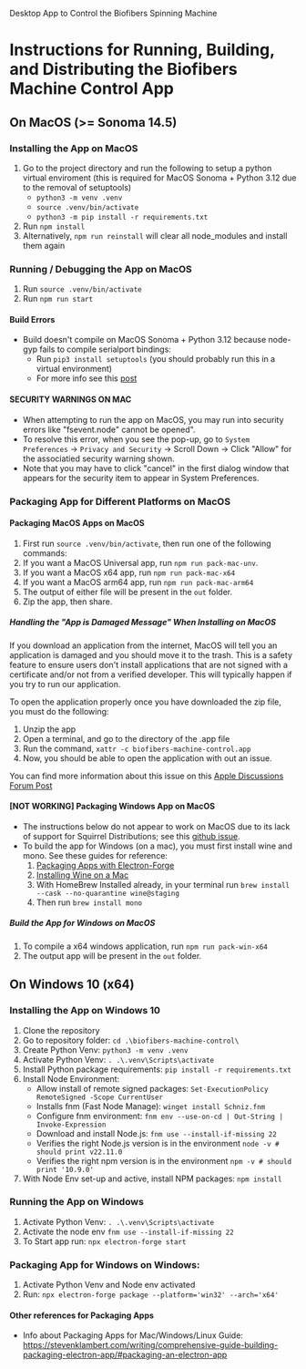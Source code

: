 Desktop App to Control the Biofibers Spinning Machine

# Instructions for Running, Building, and Distributing the Biofibers Machine Control App

## On MacOS (>= Sonoma 14.5)
### Installing the App on MacOS
1. Go to the project directory and run the following to setup a python virtual enviroment (this is required for MacOS Sonoma + Python 3.12 due to the removal of setuptools) 
    - `python3 -m venv .venv`
    - `source .venv/bin/activate`
    - `python3 -m pip install -r requirements.txt`
2. Run `npm install`
3. Alternatively, `npm run reinstall` will clear all node_modules and install them again

### Running / Debugging the App on MacOS
1. Run `source .venv/bin/activate`
2. Run `npm run start`
#### Build Errors
- Build doesn't compile on MacOS Sonoma + Python 3.12 because node-gyp fails to compile serialport bindings:
    - Run `pip3 install setuptools` (you should probably run this in a virtual environment)
    - For more info see this [post](https://github.com/nodejs/node-gyp/issues/2992#issuecomment-2101781719)

#### SECURITY WARNINGS ON MAC
- When attempting to run the app on MacOS, you may run into security errors like "fsevent.node" cannot be opened". 
- To resolve this error, when you see the pop-up, go to `System Preferences` -> `Privacy and Security` -> Scroll Down -> Click "Allow" for the associatied security warning shown. 
- Note that you may have to click "cancel" in the first dialog window that appears for the security item to appear in System Preferences. 

### Packaging App for Different Platforms on MacOS
#### Packaging MacOS Apps on MacOS
1. First run `source .venv/bin/activate`, then run one of the following commands:
2. If you want a MacOS Universal app, run `npm run pack-mac-unv`.
3. If you want a MacOS x64 app, run `npm run pack-mac-x64`
4. If you want a MacOS arm64 app, run `npm run pack-mac-arm64`
5. The output of either file will be present in the `out` folder.
6. Zip the app, then share.

##### Handling the "App is Damaged Message" When Installing on MacOS
If you download an application from the internet, MacOS will tell you an application is damaged and you should move it to the trash. This is a safety feature to ensure users don't install applications that are not signed with a certificate and/or not from a verified developer. This will typically happen if you try to run our application. 

To open the application properly once you have downloaded the zip file, you must do the following:
1. Unzip the app
2. Open a terminal, and go to the directory of the .app file
3. Run the command, `xattr -c biofibers-machine-control.app`
4. Now, you should be able to open the application with out an issue.

You can find more information about this issue on this [Apple Discussions Forum Post](https://discussions.apple.com/thread/253714860?sortBy=best)

#### [NOT WORKING] Packaging Windows App on MacOS
- The instructions below do not appear to work on MacOS due to its lack of support for Squirrel Distributions; see this [github issue](https://github.com/electron/forge/issues/3142).
- To build the app for Windows (on a mac), you must first install wine and mono. See these guides for reference:
    1. [Packaging Apps with Electron-Forge](https://stevenklambert.com/writing/comprehensive-guide-building-packaging-electron-app/#packaging-an-electron-app) 
    2. [Installing Wine on a Mac](https://github.com/Gcenx/wine-on-mac)
    3. With HomeBrew Installed already, in your terminal run `brew install --cask --no-quarantine wine@staging`
    4. Then run `brew install mono`
##### Build the App for Windows on MacOS
1. To compile a x64 windows application, run `npm run pack-win-x64`
2. The output app will be present in the `out` folder.

## On Windows 10 (x64)
### Installing the App on Windows 10 
1. Clone the repository
2. Go to repository folder: `cd .\biofibers-machine-control\`
3. Create Python Venv: `python3 -m venv .venv`
4. Activate Python Venv: `. .\.venv\Scripts\activate`
5. Install Python package requirements: `pip install -r requirements.txt`
6. Install Node Environment: 
	- Allow install of remote signed packages: 
        `Set-ExecutionPolicy RemoteSigned -Scope CurrentUser`
	- Installs fnm (Fast Node Manage): 
	    `winget install Schniz.fnm`
	- Configure fnm environment:
	    `fnm env --use-on-cd | Out-String | Invoke-Expression`
	- Download and install Node.js:
	    `fnm use --install-if-missing 22`
	- Verifies the right Node.js version is in the environment
	    `node -v # should print v22.11.0` 
	- Verifies the right npm version is in the environment
	    `npm -v # should print '10.9.0'`
7. With Node Env set-up and active, install NPM packages: `npm install`

### Running the App on Windows
1. Activate Python Venv: `. .\.venv\Scripts\activate`
2. Activate the node env `fnm use --install-if-missing 22`
3. To Start app run: `npx electron-forge start`

### Packaging App for Windows on Windows:
1. Activate Python Venv and Node env activated
2. Run: `npx electron-forge package --platform='win32' --arch='x64'`





#### Other references for Packaging Apps
- Info about Packaging Apps for Mac/Windows/Linux Guide: https://stevenklambert.com/writing/comprehensive-guide-building-packaging-electron-app/#packaging-an-electron-app
